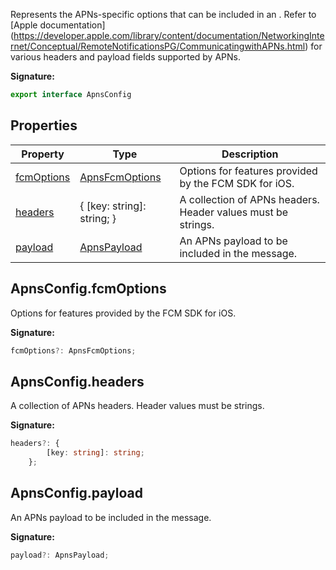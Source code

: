 Represents the APNs-specific options that can be included in an . Refer to \[Apple documentation\](https://developer.apple.com/library/content/documentation/NetworkingInternet/Conceptual/RemoteNotificationsPG/CommunicatingwithAPNs.html) for various headers and payload fields supported by APNs.

<b>Signature:</b>

```typescript
export interface ApnsConfig 
```

## Properties

|  Property | Type | Description |
|  --- | --- | --- |
|  [fcmOptions](./firebase-admin.messaging.apnsconfig.md#apnsconfigfcmoptions) | [ApnsFcmOptions](./firebase-admin.messaging.apnsfcmoptions.md#apnsfcmoptions_interface) | Options for features provided by the FCM SDK for iOS. |
|  [headers](./firebase-admin.messaging.apnsconfig.md#apnsconfigheaders) | { \[key: string\]: string; } | A collection of APNs headers. Header values must be strings. |
|  [payload](./firebase-admin.messaging.apnsconfig.md#apnsconfigpayload) | [ApnsPayload](./firebase-admin.messaging.apnspayload.md#apnspayload_interface) | An APNs payload to be included in the message. |

## ApnsConfig.fcmOptions

Options for features provided by the FCM SDK for iOS.

<b>Signature:</b>

```typescript
fcmOptions?: ApnsFcmOptions;
```

## ApnsConfig.headers

A collection of APNs headers. Header values must be strings.

<b>Signature:</b>

```typescript
headers?: {
        [key: string]: string;
    };
```

## ApnsConfig.payload

An APNs payload to be included in the message.

<b>Signature:</b>

```typescript
payload?: ApnsPayload;
```
